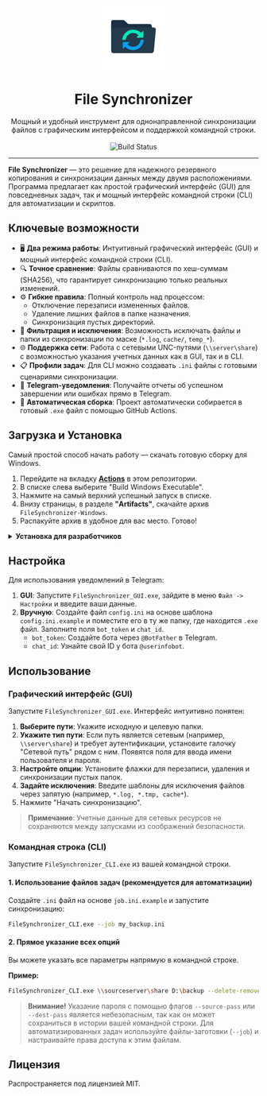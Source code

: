 <p align="center">
  <img src="assets/icon.png" alt="File Synchronizer Icon" width="128"/>
</p>

<h1 align="center">File Synchronizer</h1>

<p align="center">
  Мощный и удобный инструмент для однонаправленной синхронизации файлов с графическим интерфейсом и поддержкой командной строки.
  <br/>
  <br/>
  <img alt="Build Status" src="https://github.com/lammeronline/FS/actions/workflows/build.yml/badge.svg">
</p>

---

**File Synchronizer** — это решение для надежного резервного копирования и синхронизации данных между двумя расположениями. Программа предлагает как простой графический интерфейс (GUI) для повседневных задач, так и мощный интерфейс командной строки (CLI) для автоматизации и скриптов.

## Ключевые возможности

*   🖥️ **Два режима работы**: Интуитивный графический интерфейс (GUI) и мощный интерфейс командной строки (CLI).
*   🔍 **Точное сравнение**: Файлы сравниваются по хеш-суммам (SHA256), что гарантирует синхронизацию только реальных изменений.
*   ⚙️ **Гибкие правила**: Полный контроль над процессом:
    *   Отключение перезаписи измененных файлов.
    *   Удаление лишних файлов в папке назначения.
    *   Синхронизация пустых директорий.
*   🚫 **Фильтрация и исключения**: Возможность исключать файлы и папки из синхронизации по маске (`*.log`, `cache/`, `temp_*`).
*   🌐 **Поддержка сети**: Работа с сетевыми UNC-путями (`\\server\share`) с возможностью указания учетных данных как в GUI, так и в CLI.
*   📋 **Профили задач**: Для CLI можно создавать `.ini` файлы с готовыми сценариями синхронизации.
*   💬 **Telegram-уведомления**: Получайте отчеты об успешном завершении или ошибках прямо в Telegram.
*   🚀 **Автоматическая сборка**: Проект автоматически собирается в готовый `.exe` файл с помощью GitHub Actions.

## Загрузка и Установка

Самый простой способ начать работу — скачать готовую сборку для Windows.

1.  Перейдите на вкладку **[Actions](https://github.com/YOUR_USERNAME/YOUR_REPOSITORY/actions)** в этом репозитории.
2.  В списке слева выберите "Build Windows Executable".
3.  Нажмите на самый верхний успешный запуск в списке.
4.  Внизу страницы, в разделе **"Artifacts"**, скачайте архив `FileSynchronizer-Windows`.
5.  Распакуйте архив в удобное для вас место. Готово!

<details>
<summary><strong>Установка для разработчиков</strong></summary>

1.  Клонируйте репозиторий:
    ```bash
    git clone https://github.com/YOUR_USERNAME/YOUR_REPOSITORY.git
    cd FileSynchronizer
    ```
2.  Создайте и активируйте виртуальное окружение:
    ```bash
    python -m venv venv
    # Windows:
    venv\Scripts\activate
    # Linux/macOS:
    source venv/bin/activate
    ```
3.  Установите зависимости:
    ```bash
    pip install -r requirements.txt
    ```
</details>

## Настройка

Для использования уведомлений в Telegram:
1.  **GUI**: Запустите `FileSynchronizer_GUI.exe`, зайдите в меню `Файл -> Настройки` и введите ваши данные.
2.  **Вручную**: Создайте файл `config.ini` на основе шаблона `config.ini.example` и поместите его в ту же папку, где находится `.exe` файл. Заполните поля `bot_token` и `chat_id`.
    *   `bot_token`: Создайте бота через `@BotFather` в Telegram.
    *   `chat_id`: Узнайте свой ID у бота `@userinfobot`.

## Использование

### Графический интерфейс (GUI)

Запустите `FileSynchronizer_GUI.exe`. Интерфейс интуитивно понятен:

1.  **Выберите пути**: Укажите исходную и целевую папки.
2.  **Укажите тип пути**: Если путь является сетевым (например, `\\server\share`) и требует аутентификации, установите галочку "Сетевой путь" рядом с ним. Появятся поля для ввода имени пользователя и пароля.
3.  **Настройте опции**: Установите флажки для перезаписи, удаления и синхронизации пустых папок.
4.  **Задайте исключения**: Введите шаблоны для исключения файлов через запятую (например, `*.log, *.tmp, cache*`).
5.  Нажмите "Начать синхронизацию".

> **Примечание**: Учетные данные для сетевых ресурсов не сохраняются между запусками из соображений безопасности.

### Командная строка (CLI)

Запустите `FileSynchronizer_CLI.exe` из вашей командной строки.

#### 1. Использование файлов задач (рекомендуется для автоматизации)

Создайте `.ini` файл на основе `job.ini.example` и запустите синхронизацию:

```bash
FileSynchronizer_CLI.exe --job my_backup.ini
```

#### 2. Прямое указание всех опций

Вы можете указать все параметры напрямую в командной строке.

**Пример:**
```bash
FileSynchronizer_CLI.exe \\sourceserver\share D:\backup --delete-removed --sync-empty-dirs --exclude "*.tmp" "cache-*" --source-user "myuser" --source-pass "MySecretPassword123"
```

> **Внимание!** Указание пароля с помощью флагов `--source-pass` или `--dest-pass` является небезопасным, так как он может сохраниться в истории вашей командной строки. Для автоматизированных задач используйте файлы-заготовки (`--job`) и настраивайте права доступа к этим файлам.

## Лицензия

Распространяется под лицензией MIT.
